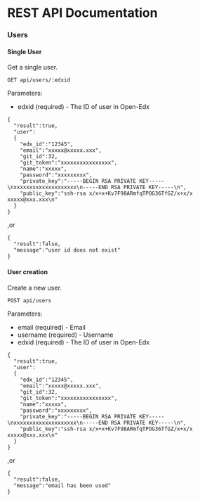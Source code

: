 REST API Documentation
==========

### Users

#### Single User

Get a single user.

```
GET api/users/:edxid
```

Parameters:

- edxid (required) - The ID of user in Open-Edx

```
{
  "result":true,
  "user":
  {
    "edx_id":"12345",
    "email":"xxxxx@xxxxx.xxx",
    "git_id":32,
    "git_token":"xxxxxxxxxxxxxxxx",
    "name":"xxxxx",
    "password":"xxxxxxxxx",
    "private_key":"-----BEGIN RSA PRIVATE KEY-----\nxxxxxxxxxxxxxxxxxxxx\n-----END RSA PRIVATE KEY-----\n",
    "public_key":"ssh-rsa x/x+x+Kv7F98ARmfqTPOG36TfGZ/x+x/x xxxxx@xxx.xxx\n"
  }
}
```
  ,or
```
{
  "result":false,
  "message":"user id does not exist"
}
```

#### User creation
Create a new user.

```
POST api/users
```

Parameters:

- email (required) - Email
- username (required) - Username
- edxid (required) - The ID of user in Open-Edx

```
{
  "result":true,
  "user":
  {
    "edx_id":"12345",
    "email":"xxxxx@xxxxx.xxx",
    "git_id":32,
    "git_token":"xxxxxxxxxxxxxxxx",
    "name":"xxxxx",
    "password":"xxxxxxxxx",
    "private_key":"-----BEGIN RSA PRIVATE KEY-----\nxxxxxxxxxxxxxxxxxxxx\n-----END RSA PRIVATE KEY-----\n",
    "public_key":"ssh-rsa x/x+x+Kv7F98ARmfqTPOG36TfGZ/x+x/x xxxxx@xxx.xxx\n"
  }
}
```
  ,or
```
{
  "result":false,
  "message":"email has been used"
}
```